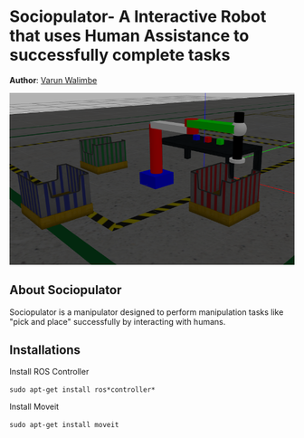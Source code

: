 # Sociopulator- A Interactive Robot that uses Human Assistance to successfully complete tasks

**Author**: [Varun Walimbe](https://github.com/varun7860)

![node_graph](assets/workspace.png)

## About Sociopulator
Sociopulator is a manipulator designed to perform manipulation tasks like "pick and place" successfully by interacting with humans.

## Installations
Install ROS Controller

`sudo apt-get install ros*controller*`

Install Moveit

`sudo apt-get install moveit`
